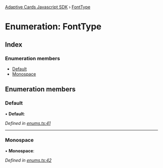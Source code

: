 [Adaptive Cards Javascript SDK](../README.md) › [FontType](fonttype.md)

# Enumeration: FontType

## Index

### Enumeration members

* [Default](fonttype.md#default)
* [Monospace](fonttype.md#monospace)

## Enumeration members

###  Default

• **Default**:

*Defined in [enums.ts:41](https://github.com/microsoft/AdaptiveCards/blob/8588bd5ad/source/nodejs/adaptivecards/src/enums.ts#L41)*

___

###  Monospace

• **Monospace**:

*Defined in [enums.ts:42](https://github.com/microsoft/AdaptiveCards/blob/8588bd5ad/source/nodejs/adaptivecards/src/enums.ts#L42)*
